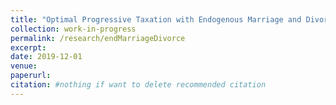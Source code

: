 ```yaml
---
title: "Optimal Progressive Taxation with Endogenous Marriage and Divorce"
collection: work-in-progress
permalink: /research/endMarriageDivorce
excerpt: 
date: 2019-12-01
venue: 
paperurl: 
citation: #nothing if want to delete recommended citation
---
```


<!--
    The following is used in detailed page of the research, while above is used in research page

[Download paper here](https://www.aeaweb.org/articles?id=10.1257/pandp.20181060)

Recommended citation: Your Name, You. (2009). "Papers Title Number 1." <i>Journal 1</i>. 1(1).
--->